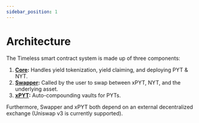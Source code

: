 ```yaml
---
sidebar_position: 1
---
```


# Architecture

The Timeless smart contract system is made up of three components:

1. **[Core](./core/intro):** Handles yield tokenization, yield claiming, and deploying PYT & NYT.
2. **[Swapper](./swapper/intro):** Called by the user to swap between xPYT, NYT, and the underlying asset.
3. **[xPYT](./xpyt/intro):** Auto-compounding vaults for PYTs.

Furthermore, Swapper and xPYT both depend on an external decentralized exchange (Uniswap v3 is currently supported).